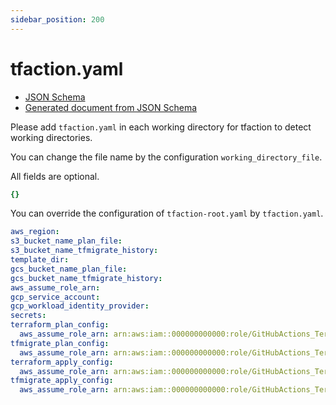 ```yaml
---
sidebar_position: 200
---
```


# tfaction.yaml

* [JSON Schema](https://github.com/suzuki-shunsuke/tfaction/blob/main/schema/tfaction.json)
* [Generated document from JSON Schema](https://suzuki-shunsuke.github.io/tfaction/config/tfaction.html)

Please add `tfaction.yaml` in each working directory for tfaction to detect working directories.

You can change the file name by the configuration `working_directory_file`.

All fields are optional.

```yaml
{}
```

You can override the configuration of `tfaction-root.yaml` by `tfaction.yaml`.

```yaml
aws_region:
s3_bucket_name_plan_file:
s3_bucket_name_tfmigrate_history:
template_dir:
gcs_bucket_name_plan_file:
gcs_bucket_name_tfmigrate_history:
aws_assume_role_arn:
gcp_service_account:
gcp_workload_identity_provider:
secrets:
terraform_plan_config:
  aws_assume_role_arn: arn:aws:iam::000000000000:role/GitHubActions_Terraform_AWS_terraform_plan
tfmigrate_plan_config:
  aws_assume_role_arn: arn:aws:iam::000000000000:role/GitHubActions_Terraform_AWS_tfmigrate_plan
terraform_apply_config:
  aws_assume_role_arn: arn:aws:iam::000000000000:role/GitHubActions_Terraform_AWS_terraform_apply
tfmigrate_apply_config:
  aws_assume_role_arn: arn:aws:iam::000000000000:role/GitHubActions_Terraform_AWS_tfmigrate_apply
```
